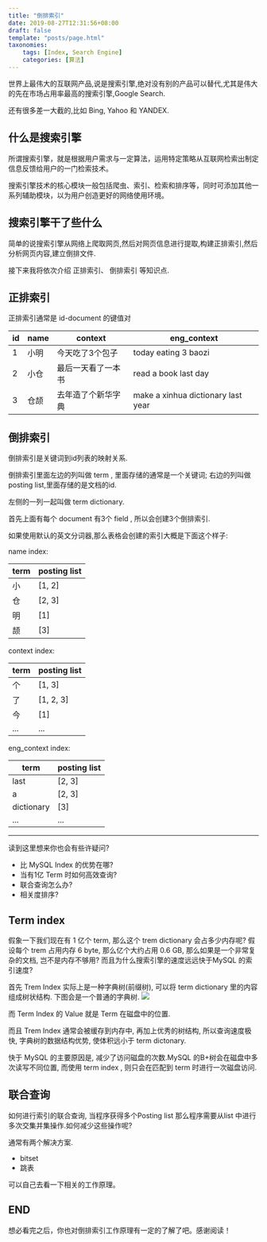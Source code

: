 ```yaml
---
title: "倒排索引"
date: 2019-08-27T12:31:56+08:00
draft: false
template: "posts/page.html"
taxonomies:
    tags: [Index, Search Engine]
    categories: [算法]
---
```


世界上最伟大的互联网产品,说是搜索引擎,绝对没有别的产品可以替代,尤其是伟大的先在市场占用率最高的搜索引擎,Google Search.

还有很多差一大截的,比如 Bing, Yahoo 和 YANDEX.

<!-- more -->

## 什么是搜索引擎
所谓搜索引擎，就是根据用户需求与一定算法，运用特定策略从互联网检索出制定信息反馈给用户的一门检索技术。

搜索引擎技术的核心模块一般包括爬虫、索引、检索和排序等，同时可添加其他一系列辅助模块，以为用户创造更好的网络使用环境。 

## 搜索引擎干了些什么
简单的说搜索引擎从网络上爬取网页,然后对网页信息进行提取,构建正排索引,然后分析网页内容,建立倒排文件.

接下来我将依次介绍 正排索引、 倒排索引 等知识点.

## 正排索引
正排索引通常是 
id-document 的键值对


| id | name | context | eng_context |
| --- | --- | --- | --- |
| 1 | 小明 | 今天吃了3个包子 | today eating 3 baozi |
| 2 | 小仓 | 最后一天看了一本书 | read a book last day |
| 3 | 仓颉 | 去年造了个新华字典| make a xinhua dictionary last year |


## 倒排索引
倒排索引是关键词到id列表的映射关系.

倒排索引里面左边的列叫做 term , 里面存储的通常是一个关键词; 
右边的列叫做 posting list,里面存储的是文档的id.

左侧的一列一起叫做 term dictionary.

首先上面有每个 document 有3个 field , 所以会创建3个倒排索引.

如果使用默认的英文分词器,那么表格会创建的索引大概是下面这个样子:

name index:

| term | posting list |
| --- | --- |
| 小 | [1, 2] |
| 仓 | [2, 3] |
| 明 | [1] |
| 颉 | [3] |

context index:

| term | posting list |
| --- | --- |
| 个 | [1, 3] |
| 了 | [1, 2, 3] |
| 今 | [1] |
| ...| ... |

eng_context index:

| term | posting list |
| --- | --- |
| last | [2, 3] |
| a | [2, 3] |
| dictionary | [3] |
| ...| ... |

---
读到这里想来你也会有些许疑问?

- 比 MySQL Index 的优势在哪?
- 当有1亿 Term 时如何高效查询?
- 联合查询怎么办?
- 相关度排序?

## Term index
假象一下我们现在有 1 亿个 term, 那么这个 trem dictionary 会占多少内存呢?
假设每个 trem 占用内存 6 byte, 那么亿个大约占用 0.6 GB, 那么如果是一个非常复杂的文档, 岂不是内存不够用?
而且为什么搜索引擎的速度远远快于MySQL 的索引速度?

首先 Trem Index 实际上是一种字典树(前缀树), 可以将 term dictionary 里的内容组成树状结构.
下图会是一个普通的字典树. 
![](media/15669198838069/15673442795943.jpg)

而 Term Index 的 Value 就是 Term 在磁盘中的位置.

而且 Trem Index 通常会被缓存到内存中, 再加上优秀的树结构, 所以查询速度极快, 字典树的数据结构优势, 使体积远小于 term dictonary.

快于 MySQL 的主要原因是, 减少了访问磁盘的次数.MySQL 的B+树会在磁盘中多次读写不同位置, 而使用 term index , 则只会在匹配到 term 时进行一次磁盘访问.

## 联合查询
如何进行索引的联合查询, 当程序获得多个Posting list 那么程序需要从list 中进行多次交集并集操作.如何减少这些操作呢?

通常有两个解决方案.

- bitset
- 跳表

可以自己去看一下相关的工作原理。


## END
想必看完之后，你也对倒排索引工作原理有一定的了解了吧。感谢阅读！
